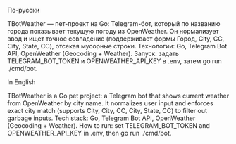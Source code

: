 По-русски

TBotWeather — пет-проект на Go: Telegram-бот, который по названию города показывает текущую погоду из OpenWeather.
Он нормализует ввод и ищет точное совпадение (поддерживает формы Город, City, CC, City, State, CC), отсекая мусорные строки.
Технологии: Go, Telegram Bot API, OpenWeather (Geocoding + Weather).
Запуск: задать TELEGRAM_BOT_TOKEN и OPENWEATHER_API_KEY в .env, затем go run ./cmd/bot.

In English

TBotWeather is a Go pet project: a Telegram bot that shows current weather from OpenWeather by city name.
It normalizes user input and enforces exact city match (supports City, City, CC, City, State, CC) to filter out garbage inputs.
Tech stack: Go, Telegram Bot API, OpenWeather (Geocoding + Weather).
How to run: set TELEGRAM_BOT_TOKEN and OPENWEATHER_API_KEY in .env, then go run ./cmd/bot.
